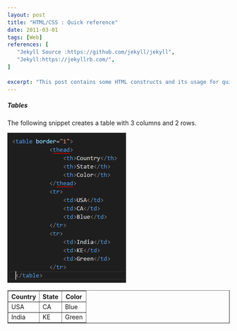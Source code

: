 ```yaml
---
layout: post
title: "HTML/CSS : Quick reference"
date: 2011-03-01
tags: [Web]
references: [
   "Jekyll Source :https://github.com/jekyll/jekyll",
   "Jekyll:https://jekyllrb.com/", 
]

excerpt: "This post contains some HTML constructs and its usage for quick reference"
---
```


##### Tables  
The following snippet creates a table with 3 columns and 2 rows.

<img src='/images/2017-04-18-22-55-09.png' class='img-responsive'>

 <table border="1">
            <thead>
                <th>Country</th>
                <th>State</th>
                <th>Color</th>
            </thead>
            <tr>
                <td>USA</td>
                <td>CA</td>
                <td>Blue</td>
            </tr>
            <tr>
                <td>India</td>
                <td>KE</td>
                <td>Green</td>
            </tr>
  </table>





  

